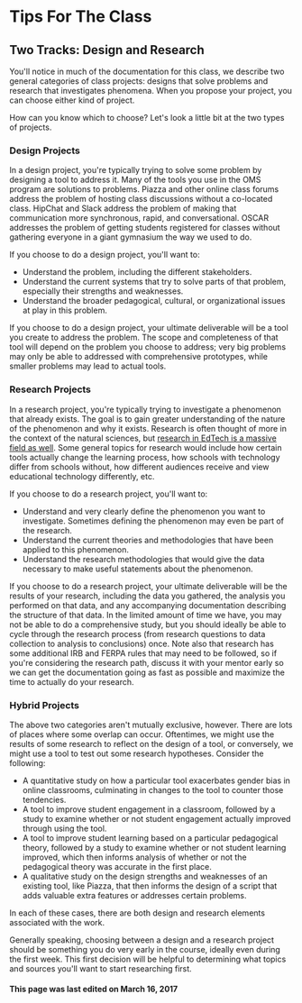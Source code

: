 # Tips For The Class

## Two Tracks: Design and Research

You'll notice in much of the documentation for this class, we describe two general categories of class projects: designs that solve problems and research that investigates phenomena. When you propose your project, you can choose either kind of project.

How can you know which to choose? Let's look a little bit at the two types of projects.

### Design Projects

In a design project, you're typically trying to solve some problem by designing a tool to address it. Many of the tools you use in the OMS program are solutions to problems. Piazza and other online class forums address the problem of hosting class discussions without a co-located class. HipChat and Slack address the problem of making that communication more synchronous, rapid, and conversational. OSCAR addresses the problem of getting students registered for classes without gathering everyone in a giant gymnasium the way we used to do.

If you choose to do a design project, you'll want to:

* Understand the problem, including the different stakeholders.
* Understand the current systems that try to solve parts of that problem, especially their strengths and weaknesses.
* Understand the broader pedagogical, cultural, or organizational issues at play in this problem.

If you choose to do a design project, your ultimate deliverable will be a tool you create to address the problem. The scope and completeness of that tool will depend on the problem you choose to address; very big problems may only be able to addressed with comprehensive prototypes, while smaller problems may lead to actual tools.

### Research Projects

In a research project, you're typically trying to investigate a phenomenon that already exists. The goal is to gain greater understanding of the nature of the phenomenon and why it exists. Research is often thought of more in the context of the natural sciences, but [research in EdTech is a massive field as well](https://www.edsurge.com/n/2015-06-03-edtech-conferences-you-need-to-know). Some general topics for research would include how certain tools actually change the learning process, how schools with technology differ from schools without, how different audiences receive and view educational technology differently, etc.

If you choose to do a research project, you'll want to:


* Understand and very clearly define the phenomenon you want to investigate. Sometimes defining the phenomenon may even be part of the research.
* Understand the current theories and methodologies that have been applied to this phenomenon.
* Understand the research methodologies that would give the data necessary to make useful statements about the phenomenon.


If you choose to do a research project, your ultimate deliverable will be the results of your research, including the data you gathered, the analysis you performed on that data, and any accompanying documentation describing the structure of that data. In the limited amount of time we have, you may not be able to do a comprehensive study, but you should ideally be able to cycle through the research process (from research questions to data collection to analysis to conclusions) once. Note also that research has some additional IRB and FERPA rules that may need to be followed, so if you're considering the research path, discuss it with your mentor early so we can get the documentation going as fast as possible and maximize the time to actually do your research.

### Hybrid Projects

The above two categories aren't mutually exclusive, however. There are lots of places where some overlap can occur. Oftentimes, we might use the results of some research to reflect on the design of a tool, or conversely, we might use a tool to test out some research hypotheses. Consider the following:

* A quantitative study on how a particular tool exacerbates gender bias in online classrooms, culminating in changes to the tool to counter those tendencies.
* A tool to improve student engagement in a classroom, followed by a study to examine whether or not student engagement actually improved through using the tool.
* A tool to improve student learning based on a particular pedagogical theory, followed by a study to examine whether or not student learning improved, which then informs analysis of whether or not the pedagogical theory was accurate in the first place.
* A qualitative study on the design strengths and weaknesses of an existing tool, like Piazza, that then informs the design of a script that adds valuable extra features or addresses certain problems.


In each of these cases, there are both design and research elements associated with the work.

Generally speaking, choosing between a design and a research project should be something you do very early in the course, ideally even during the first week. This first decision will be helpful to determining what topics and sources you'll want to start researching first.


#### This page was last edited on March 16, 2017

